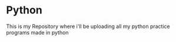 # Python
This is my Repository where i'll be uploading all my python practice programs made in python 
